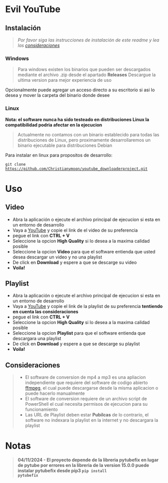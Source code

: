 # Evil YouTube 

## Instalación 

> *Por favor siga las instrucciones de instalación de este readme y lea las [consideraciones](#Consideraciones)*

### Windows 

> Para windows existen los binarios que pueden ser descargados mediante el archivo .zip desde el apartado **Releases**
> Descargue la ultima version para mejor experiencia de uso

Opcionalmente puede agregar un acceso directo a su escritorio si asi lo desea y mover la carpeta del binario donde desee

### Linux 

**Nota: el software nunca ha sido testeado en distribuciones Linux la compatibilidad podria afectar en la ejecucion**

> Actualmente no contamos con un binario establecido para todas las distribuciones de Linux, pero proximamente desarrollaremos
> un binario ejecutable para distribuciones Debian

Para instalar en linux para propositos de desarrollo:

<code>git clone https://github.com/Christianymoon/youtube_downloaderproject.git </code>



# Uso

## Video
- Abra la aplicación o ejecute el archivo principal de ejecucion si esta en un entorno de desarrollo
- Vaya a [YouTube](https://www.youtube.com/) y copie el link de el video de su preferencia
- pegue el link con **CTRL + V**
- Seleccione la opcion **High Quality** si lo desea a la maxima calidad posible
- Seleccione la opcion **Video** para que el software entienda que usted desea descargar un video y no una playlist
- De click en **Download** y espere a que se descarge su video
- **Voila!**

## Playlist

- Abra la aplicación o ejecute el archivo principal de ejecucion si esta en un entorno de desarrollo
- Vaya a [YouTube](https://www.youtube.com/) y copie el link de la playlist de su preferencia **tentiendo en cuenta las consideraciones**
- pegue el link con **CTRL + V**
- Seleccione la opcion **High Quality** si lo desea a la maxima calidad posible
- Seleccione la opcion **Playlist** para que el software entienda que descargara una playlist
- De click en **Download** y espere a que se descarge su playlist
- **Voila!**

## Consideraciones

> - El software de conversion de mp4 a mp3 es una apliacion independiente que requiere del software de codigo abierto [ffmpeg](https://www.ffmpeg.org/), el cual puede descargarse desde la misma aplicacion o puede hacerlo manualmente
> - El software de conversion requiere de un archivo script de PowerShell el cual necesita permisos de ejecucion para su funcionamiento
> - Las URL de Playlist deben estar **Pubilcas** de lo contrario, el software no indexara la playlist en la internet y no descargara la playlist

# Notas

> **04/11/2024 - El proyecto depende de la libreria pytubefix en lugar de pytube por errores en la libreria de la version 15.0.0 puede instalar pytubefix desde pip3 <code>pip install pytubefix</code>**
